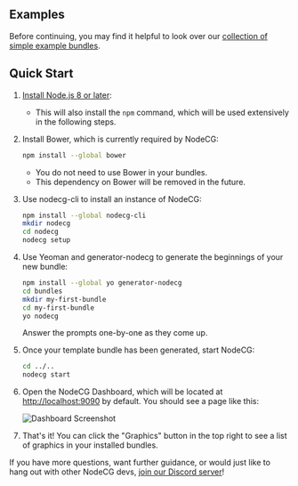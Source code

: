 ## Examples
Before continuing, you may find it helpful to look over our [collection of simple example bundles](https://github.com/nodecg/nodecg-simple-examples).

## Quick Start
1. [Install Node.js 8 or later](https://nodejs.org/en/):
    - This will also install the `npm` command, which will be used extensively in the following steps.

2. Install Bower, which is currently required by NodeCG:
    ```bash
    npm install --global bower
    ```
    
    - You do not need to use Bower in your bundles.
    - This dependency on Bower will be removed in the future.
  
3. Use nodecg-cli to install an instance of NodeCG:
    ```bash
    npm install --global nodecg-cli
    mkdir nodecg
    cd nodecg
    nodecg setup
    ```
  
4. Use Yeoman and generator-nodecg to generate the beginnings of your new bundle:
    ```bash
    npm install --global yo generator-nodecg
    cd bundles
    mkdir my-first-bundle
    cd my-first-bundle
    yo nodecg
    ```
    
    Answer the prompts one-by-one as they come up.
 
5. Once your template bundle has been generated, start NodeCG:
    ```bash
    cd ../..
    nodecg start
    ```
    
6. Open the NodeCG Dashboard, which will be located at [http://localhost:9090](http://localhost:9090) by default. You should see a page like this:

    ![Dashboard Screenshot](https://raw.githubusercontent.com/nodecg/nodecg/master/media/quickstart_dashboard.png)
7. That's it! You can click the "Graphics" button in the top right to see a list of graphics in your installed bundles.

If you have more questions, want further guidance, or would just like to hang out with other NodeCG devs, [join our Discord server](https://discord.gg/NNmVz4x)!


